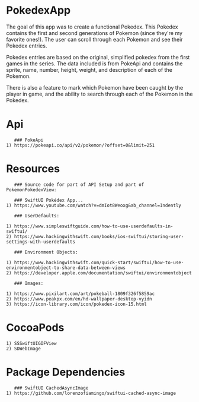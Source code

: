# PokedexApp

The goal of this app was to create a functional Pokedex. This Pokedex contains the first and second generations of Pokemon (since they're my favorite ones!). The user can scroll through each Pokemon and see their Pokedex entries.

Pokedex entries are based on the original, simplified pokedex from the first games in the series. The data included is from PokeApi and contains the sprite, name, number, height, weight, and description of each of the Pokemon.

There is also a feature to mark which Pokemon have been caught by the player in game, and the ability to search through each of the Pokemon in the Pokedex.
 
# Api

       ### PokeApi
    1) https://pokeapi.co/api/v2/pokemon/?offset=0&limit=251
    
# Resources

       ### Source code for part of API Setup and part of PokemonPokedexView:

       ### SwiftUI Pokédex App... 
    1) https://www.youtube.com/watch?v=dmIot8Weoxg&ab_channel=Indently
       
       ### UserDefaults:

    1) https://www.simpleswiftguide.com/how-to-use-userdefaults-in-swiftui/
    2) https://www.hackingwithswift.com/books/ios-swiftui/storing-user-settings-with-userdefaults
    
       ### Environment Objects:
 
    1) https://www.hackingwithswift.com/quick-start/swiftui/how-to-use-environmentobject-to-share-data-between-views
    2) https://developer.apple.com/documentation/swiftui/environmentobject
    
       ### Images:
 
    1) https://www.pixilart.com/art/pokeball-1809f326f5859ac
    2) https://www.peakpx.com/en/hd-wallpaper-desktop-vyidn
    3) https://icon-library.com/icon/pokedex-icon-15.html

# CocoaPods 

    1) SSSwiftUIGIFView
    2) SDWebImage

# Package Dependencies

       ### SwiftUI CachedAsyncImage
    1) https://github.com/lorenzofiamingo/swiftui-cached-async-image
